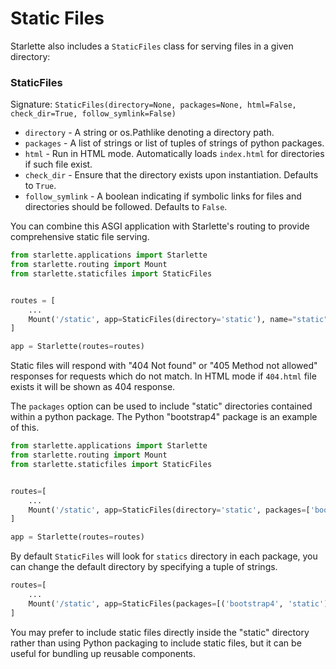 
# Static Files


Starlette also includes a `StaticFiles` class for serving files in a given directory:


### StaticFiles


Signature: `StaticFiles(directory=None, packages=None, html=False, check_dir=True, follow_symlink=False)`


* `directory` - A string or os.Pathlike denoting a directory path.
* `packages` - A list of strings or list of tuples of strings of python packages.
* `html` - Run in HTML mode. Automatically loads `index.html` for directories if such file exist.
* `check_dir` - Ensure that the directory exists upon instantiation. Defaults to `True`.
* `follow_symlink` - A boolean indicating if symbolic links for files and directories should be followed. Defaults to `False`.


You can combine this ASGI application with Starlette's routing to provide
comprehensive static file serving.



```python
from starlette.applications import Starlette
from starlette.routing import Mount
from starlette.staticfiles import StaticFiles


routes = [
    ...
    Mount('/static', app=StaticFiles(directory='static'), name="static"),
]

app = Starlette(routes=routes)

```

Static files will respond with "404 Not found" or "405 Method not allowed"
responses for requests which do not match. In HTML mode if `404.html` file
exists it will be shown as 404 response.


The `packages` option can be used to include "static" directories contained within
a python package. The Python "bootstrap4" package is an example of this.



```python
from starlette.applications import Starlette
from starlette.routing import Mount
from starlette.staticfiles import StaticFiles


routes=[
    ...
    Mount('/static', app=StaticFiles(directory='static', packages=['bootstrap4']), name="static"),
]

app = Starlette(routes=routes)

```

By default `StaticFiles` will look for `statics` directory in each package,
you can change the default directory by specifying a tuple of strings.



```python
routes=[
    ...
    Mount('/static', app=StaticFiles(packages=[('bootstrap4', 'static')]), name="static"),
]

```

You may prefer to include static files directly inside the "static" directory
rather than using Python packaging to include static files, but it can be useful
for bundling up reusable components.



